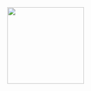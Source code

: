 <img height="175em" src="https://github-readme-stats.vercel.app/api/top-langs/?username=LeonardoZab&theme=dark&nclude_all_commits=false&count_private=false&layout=donut&hide_border=true&bg_color=00000000"/>
